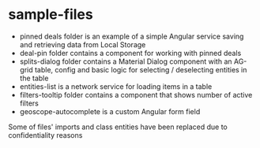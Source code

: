 # sample-files

- pinned deals folder is an example of a simple Angular service saving and retrieving data from Local Storage
- deal-pin folder contains a component for working with pinned deals
- splits-dialog folder contains a Material Dialog component with an AG-grid table, config and basic logic for selecting / deselecting entities in the table
- entities-list is a network service for loading items in a table
- filters-tooltip folder contains a component that shows number of active filters
- geoscope-autocomplete is a custom Angular form field

Some of files' imports and class entities have been replaced due to confidentiality reasons
